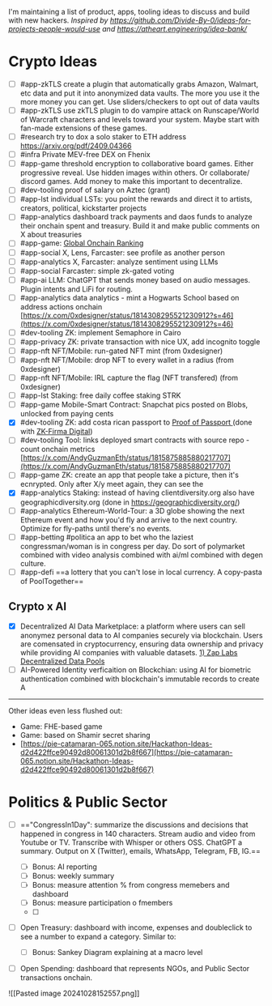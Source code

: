 I'm maintaining a list of product, apps, tooling ideas to discuss and build with new hackers. *Inspired by https://github.com/Divide-By-0/ideas-for-projects-people-would-use and https://atheart.engineering/idea-bank/*

# Crypto Ideas

- [ ] #app-zkTLS create a plugin that automatically grabs Amazon, Walmart, etc data and put it into anonymized data vaults. The more you use it the more money you can get. Use sliders/checkers to opt out of data vaults
- [ ] #app-zkTLS use zkTLS plugin to do vampire attack on Runscape/World of Warcraft characters and levels toward your system. Maybe start with fan-made extensions of these games.
- [ ] #research try to dox a solo staker to ETH address  https://arxiv.org/pdf/2409.04366 
- [ ] #infra Private MEV-free DEX on Fhenix  
- [ ] #app-game threshold encryption to collaborative board games. Either progressive reveal. Use hidden images within others. Or collaborate/ discord games. Add money to make this important to decentralize.  
- [ ] #dev-tooling proof of salary on Aztec (grant)  
- [ ] #app-lst individual LSTs: you point the rewards and direct it to artists, creators, political, kickstarter projects  
- [ ] #app-analytics dashboard track payments and daos funds to analyze their onchain spent and treasury. Build it and make public comments on X about treasuries
- [ ] #app-game: [Global Onchain Ranking](https://x.com/cooper_kunz/status/1828100411019944440)  
- [ ] #app-social X, Lens, Farcaster: see profile as another person  
- [ ] #app-analytics X, Farcaster: analyze sentiment using LLMs  
- [ ] #app-social  Farcaster: simple zk-gated voting  
- [ ] #app-ai LLM: ChatGPT that sends money based on audio messages. Plugin intents and LiFi for routing.  
- [ ] #app-analytics data analytics - mint a Hogwarts School based on address actions onchain [https://x.com/0xdesigner/status/1814308295521230912?s=46](https://x.com/0xdesigner/status/1814308295521230912?s=46)  
- [ ] #dev-tooling ZK: implement Semaphore in Cairo  
- [ ] #app-privacy ZK: private transaction with nice UX, add incognito toggle
- [ ] #app-nft NFT/Mobile: run-gated NFT mint (from 0xdesigner)
- [ ] #app-nft NFT/Mobile: drop NFT to every wallet in a radius   (from 0xdesigner)
- [ ] #app-nft NFT/Mobile: IRL capture the flag (NFT transfered)  (from 0xdesigner)
- [ ] #app-lst Staking: free daily coffee staking STRK  
- [ ] #app-game Mobile-Smart Contract: Snapchat pics posted on Blobs, unlocked from paying cents  
- [x] #dev-tooling ZK: add costa rican passport to [Proof of Passport ]([https://github.com/zk-passport/proof-of-passport/tree/dev/app/src/apps](https://github.com/zk-passport/proof-of-passport/tree/dev/app/src/apps)  ) (done with [ZK-Firma Digital](https://github.com/kuronosec/zk-firma-digital))
- [ ] #dev-tooling Tool: links deployed smart contracts with source repo - count onchain metrics [https://x.com/AndyGuzmanEth/status/1815875885880217707](https://x.com/AndyGuzmanEth/status/1815875885880217707)  
- [ ] #app-game ZK: create an app that people take a picture, then it's ecnrypted. Only after X/y meet again, they can see the  
- [x] #app-analytics Staking: instead of having clientdiversity.org also have geographicdiversity.org (done in https://geographicdiversity.org/)
- [ ] #app-analytics Ethereum-World-Tour: a 3D globe showing the next Ethereum event and how you'd fly and arrive to the next country. Optimize for fly-paths until there's no events. 
- [ ] #app-betting #politica an app to bet who the laziest congressman/woman is in congress per day. Do sort of polymarket combined with video analysis combined with ai/ml combined with degen culture. 
- [ ] #app-defi ==a lottery that you can't lose in local currency. A copy-pasta of PoolTogether==

## Crypto x AI
- [x] Decentralized AI Data Marketplace: a platform where users can sell anonymez personal data to AI companies securely via blockchain. Users are comensated in cryptocurrency, ensuring data ownership and privacy while providing AI companies with valuable datasets. [1) Zap Labs Decentralized Data Pools](https://x.com/0xZapLab/status/1841397306525880481)
- [ ] AI-Powered Identity verficaition on Blockchian: using AI for biometric authentication combined with blockchain's immutable records to create A
  
- ---
Other ideas even less flushed out:
- Game: FHE-based game  
- Game: based on Shamir secret sharing  
- [https://pie-catamaran-065.notion.site/Hackathon-Ideas-d2d422ffce90492d80061301d2b8f667](https://pie-catamaran-065.notion.site/Hackathon-Ideas-d2d422ffce90492d80061301d2b8f667)

# Politics & Public Sector
- [ ] =="CongressIn1Day": summarize the discussions and decisions that happened in congress in 140 characters. Stream audio and video from Youtube or TV. Transcribe with Whisper or others OSS. ChatGPT a summary. Output on X (Twitter), emails, WhatsApp, Telegram, FB, IG.==
	- [ ] Bonus: AI reporting
	- [ ] Bonus: weekly summary
	- [ ] Bonus: measure attention % from congress memebers and dashboard
	- [ ] Bonus: measure participation o fmembers 
	- [ ] 
- [ ] Open Treasury: dashboard with income, expenses and doubleclick to see a number to expand a category. Similar to: 
	- [ ] Bonus: Sankey Diagram explaining at a macro level
- [ ] Open Spending: dashboard that represents NGOs, and Public Sector transactions onchain. 


![[Pasted image 20241028152557.png]]